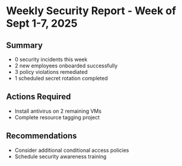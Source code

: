 # Weekly Security Report - Week of Sept 1-7, 2025
## Summary
- 0 security incidents this week
- 2 new employees onboarded successfully
- 3 policy violations remediated
- 1 scheduled secret rotation completed
## Actions Required
- Install antivirus on 2 remaining VMs
- Complete resource tagging project
## Recommendations
- Consider additional conditional access policies
- Schedule security awareness training
